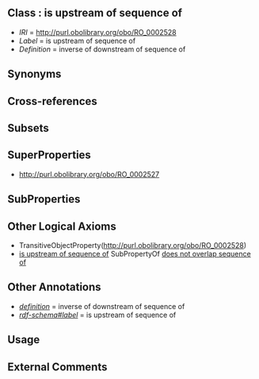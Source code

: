 
## Class : is upstream of sequence of

 * *IRI* = http://purl.obolibrary.org/obo/RO_0002528
 * *Label* = is upstream of sequence of
 * *Definition* = inverse of downstream of sequence of

## Synonyms


## Cross-references


## Subsets


## SuperProperties

 * <http://purl.obolibrary.org/obo/RO_0002527>

## SubProperties


## Other Logical Axioms

 * TransitiveObjectProperty(<http://purl.obolibrary.org/obo/RO_0002528>)
 * [is upstream of sequence of](../../RO/28/RO_0002528.md) SubPropertyOf [does not overlap sequence of](../../RO/27/RO_0002527.md)

## Other Annotations

 * *[definition](../../IAO/15/IAO_0000115.md)* = inverse of downstream of sequence of
 * *[rdf-schema#label](../../el/rdf-schema#label.md)* = is upstream of sequence of

## Usage


## External Comments

